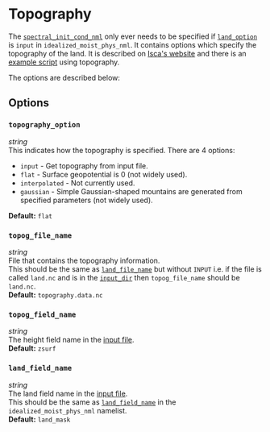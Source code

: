 # Topography
The [`spectral_init_cond_nml`](https://github.com/ExeClim/Isca/blob/master/src/atmos_spectral/init/spectral_init_cond.F90) 
only ever needs to be specified if 
[`land_option`](../main/idealized_moist_physics.md#land_option) is `input` in 
`idealized_moist_phys_nml`.
It contains options which specify the topography of the land. It is described on 
[Isca's website](https://execlim.github.io/Isca/modules/topography.html#spectral-init-cond) and there is an
[example script](https://github.com/ExeClim/Isca/blob/master/exp/test_cases/realistic_continents/namelist_basefile.nml)
using topography.

The options are described below:

## Options
### `topography_option`
*string*</br> 
This indicates how the topography is specified. There are 4 options:</br>

* `input` - Get topography from input file.
* `flat` - Surface geopotential is 0 (not widely used).
* `interpolated` - Not currently used.
* `gaussian` - Simple Gaussian-shaped mountains are generated from specified parameters (not widely used).

**Default:** `flat`

### `topog_file_name`
*string*</br> 
File that contains the topography information. </br> This should be the same as 
[`land_file_name`](../main/idealized_moist_physics.md#land_file_name) but without `INPUT` i.e.
if the file is called `land.nc` and is in the [`input_dir`](../main/experiment_details.md#input_dir) then 
`topog_file_name` should be `land.nc`.</br>
**Default:** `topography.data.nc`

### `topog_field_name`
*string*</br>
The height field name in the [input file](#topog_file_name).</br>
**Default:** `zsurf`

### `land_field_name`
*string*</br>
The land field name in the [input file](#topog_file_name).</br>
This should be the same as 
[`land_field_name`](../main/idealized_moist_physics.md#land_field_name) in the `idealized_moist_phys_nml` namelist.</br>
**Default:** `land_mask`